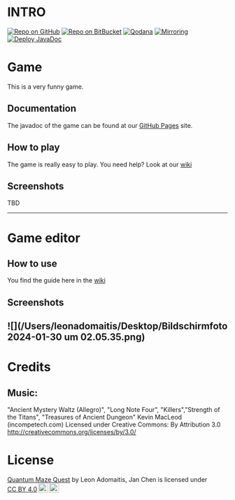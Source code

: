 # INTRO

[![Repo on GitHub](https://img.shields.io/badge/repo-GitHub-3D76C2.svg)](https://github.com/GunniBusch/FOPGame.git)
[![Repo on BitBucket](https://img.shields.io/badge/repo-BitBucket-1F5081.svg)](https://bitbucket.ase.in.tum.de/scm/fophn2324infun2324projectworkx/fophn2324infun2324projectworkx-pyxellabs.git)
[![Qodana](https://github.com/GunniBusch/FOPGame/actions/workflows/qodana_code_quality.yml/badge.svg)](https://github.com/GunniBusch/FOPGame/actions/workflows/qodana_code_quality.yml)
[![Mirroring](https://github.com/GunniBusch/FOPGame/actions/workflows/sync.yml/badge.svg)](https://github.com/GunniBusch/FOPGame/actions/workflows/sync.yml)
[![Deploy JavaDoc](https://github.com/GunniBusch/FOPGame/actions/workflows/publish-javadoc.yml/badge.svg)](https://github.com/GunniBusch/FOPGame/actions/workflows/publish-javadoc.yml)

# Game

This is a very funny game.

## Documentation

The javadoc of the game can be found at our [GitHub Pages](https://gunnibusch.github.io/FOPGame/) site.

## How to play

The game is really easy to play. You need help? Look at
our [wiki](https://github.com/GunniBusch/FOPGame/wiki)

## Screenshots

TBD

---

# Game editor

## How to use

You find the guide here in the [wiki](https://github.com/GunniBusch/FOPGame/wiki/Editor)

## Screenshots

![](/Users/leonadomaitis/Desktop/Bildschirmfoto 2024-01-30 um 02.05.35.png)
---

# Credits

## Music:

"Ancient Mystery Waltz (Allegro)", "Long Note Four", "Killers","Strength of the Titans", "Treasures of Ancient Dungeon"
Kevin MacLeod (incompetech.com)
Licensed under Creative Commons: By Attribution 3.0
http://creativecommons.org/licenses/by/3.0/

# License

<p><a property="dct:title" rel="cc:attributionURL" href="https://github.com/GunniBusch/FOPGame/">Quantum Maze Quest</a> by <span property="cc:attributionName">Leon Adomaitis, Jan Chen</span> is licensed under <a href="http://creativecommons.org/licenses/by/4.0/?ref=chooser-v1" target="_blank" rel="license noopener noreferrer" style="display:inline-block;">CC BY 4.0<img style="height:22px!important;margin-left:3px;vertical-align:text-bottom;" src="https://mirrors.creativecommons.org/presskit/icons/cc.svg?ref=chooser-v1"><img style="height:22px!important;margin-left:3px;vertical-align:text-bottom;" src="https://mirrors.creativecommons.org/presskit/icons/by.svg?ref=chooser-v1"></a></p>

